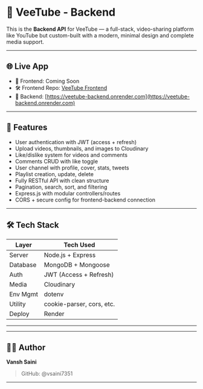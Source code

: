 # 🎥 VeeTube - Backend

This is the **Backend API** for VeeTube — a full-stack, video-sharing platform like YouTube but custom-built with a modern, minimal design and complete media support.

---

## 🌐 Live App

- 🔗 Frontend: Coming Soon  
- 🛠️ Frontend Repo: [VeeTube Frontend](https://github.com/vsaini7351/VeeTube-Frontend)  
- 🧠 Backend: [https://veetube-backend.onrender.com](https://veetube-backend.onrender.com)

---

## 🚀 Features

- User authentication with JWT (access + refresh)
- Upload videos, thumbnails, and images to Cloudinary
- Like/dislike system for videos and comments
- Comments CRUD with like toggle
- User channel with profile, cover, stats, tweets
- Playlist creation, update, delete
- Fully RESTful API with clean structure
- Pagination, search, sort, and filtering
- Express.js with modular controllers/routes
- CORS + secure config for frontend-backend connection

---

## 🛠️ Tech Stack

| Layer     | Tech Used                   |
|-----------|-----------------------------|
| Server    | Node.js + Express           |
| Database  | MongoDB + Mongoose          |
| Auth      | JWT (Access + Refresh)      |
| Media     | Cloudinary                  |
| Env Mgmt  | dotenv                      |
| Utility   | cookie-parser, cors, etc.   |
| Deploy    | Render                      |

---

---
## 👨‍💻 Author
**Vansh Saini**  
> GitHub: @vsaini7351

---

